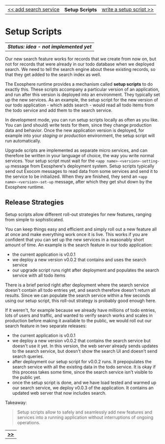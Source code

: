 <table>
  <tr>
    <td><a href="12_add_search_service.md">&lt;&lt; add search service</a></td>
    <th>Setup Scripts</th>
    <td><a href="14_write_setup_script.md">write a setup script &gt;&gt;</a></td>
  </tr>
</table>


# Setup Scripts

<table>
  <tr>
    <td>
      <b><i>
        Status: idea - not implemented yet
      </i></b>
    </td>
  </tr>
</table>


Our new search feature works for records that we create from now on,
but not for records that were already in our todo database
when we deployed search.
We need to tell the search engine about these existing records,
so that they get added to the search index as well.

The Exosphere runtime provides a mechanism called __setup scripts__ to do exactly this.
These scripts accompany a particular version of an application,
and run after this version is deployed into an environment.
They typically set up the new services.
As an example,
the setup script for the new version of our todo application - which adds search -
would read all todo items from the todo service
and add them to the search service.

In development mode,
you can run setup scripts locally as often as you like.
You can (and should) write tests for them,
since they change production data and behavior.
Once the new application version is deployed,
for example into your _staging_ or _production_ environment,
the setup script will run automatically.

Upgrade scripts are implemented as separate micro services,
and can therefore be written in your language of choice,
the way you write normal services.
Your setup script must wait for the
`<app name>-<version>-setting-up` message
from Exosphere's deployment system.
Setup scripts typically send out Exocom messages
to read data from some services
and send it to the service to be initialized.
When they are finished,
they send an `<app name>-<version>-set-up` message,
after which they get shut down by the Exosphere runtime.


## Release Strategies

Setup scripts allow different roll-out strategies for new features,
ranging from simple to sophisticated.

You can keep things easy and efficient and
simply roll out a new feature all at once
and make everything work once it is live.
This works if you are confident
that you can set up the new services
in a reasonably short amount of time.
An example is the search feature in our todo application:
* the current application is v0.0.1
* we deploy a new version v0.0.2 that contains and uses the search service
* our upgrade script runs right after deployment
  and populates the search service with all todo items

There is a brief period right after deployment
where the search service doesn't contain all todo entries yet,
and search therefore doesn't return all results.
Since we can populate the search service
within a few seconds using our setup script,
this roll-out strategy is probably good enough here.

If it weren't, for example because we already have millions of todo entries,
lots of users and traffic,
and wanted to verify search works and scales in production
before making it available to the public,
we would roll out our search feature in two separate releases:
* the current application is v0.0.1
* we deploy a new version v0.0.2 that contains the search service
  but doesn't use it yet.
  In this version, the web server already sends updates to the search service,
  but doesn't show the search UI and doesn't send search queries.
* after deployment our setup script for v0.0.2 runs.
  It prepopulates the search service with all the existing data in the todo service.
  It is okay if this process takes some time,
  since the search service isn't visible to the public yet.
* once the setup script is done,
  and we have load tested and warmed up our search service,
  we deploy v0.0.3 of the application.
  It contains an updated web server that now includes search.


Takeaway:
> Setup scripts allow to safely and seamlessly add
> new features and services into a running application
> without interruptions of ongoing operations.


<table>
  <tr>
    <td><a href="14_write_migration_script.md"><b>&gt;&gt;</b></a></td>
  </tr>
</table>
